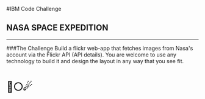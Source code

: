 #IBM Code Challenge
## NASA SPACE EXPEDITION
---
###The Challenge
Build a flickr web-app that fetches images from Nasa's account via the Flickr API (API details). You are welcome to use any technology to build it and design the layout in any way that you see fit.

# 🚀🌕☄

